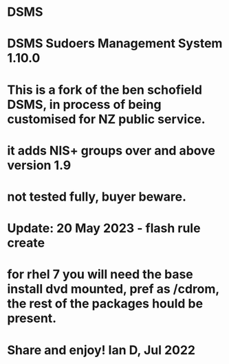 # DSMS
# DSMS Sudoers Management System 1.10.0
# This is a fork of the ben schofield DSMS, in process of being customised for NZ public service.
# it adds NIS+ groups over and above version 1.9
# not tested fully, buyer beware.
#
# Update: 20 May 2023 - flash rule create
#
# for rhel 7 you will need the base install dvd mounted, pref as /cdrom, the rest of the packages hould be present.
# Share and enjoy! Ian D, Jul 2022
